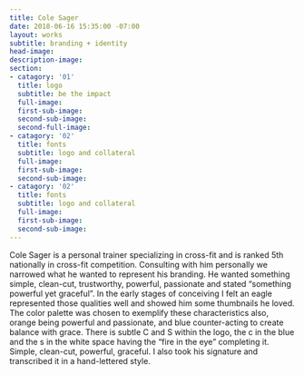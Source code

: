 ```yaml
---
title: Cole Sager
date: 2018-06-16 15:35:00 -07:00
layout: works
subtitle: branding + identity
head-image: 
description-image: 
section:
- catagory: '01'
  title: logo
  subtitle: be the impact
  full-image: 
  first-sub-image: 
  second-sub-image: 
  second-full-image: 
- catagory: '02'
  title: fonts
  subtitle: logo and collateral
  full-image: 
  first-sub-image: 
  second-sub-image: 
- catagory: '02'
  title: fonts
  subtitle: logo and collateral
  full-image: 
  first-sub-image: 
  second-sub-image: 
---
```


Cole Sager is a personal trainer specializing in cross-fit and is ranked 5th nationally in cross-fit competition. Consulting with him personally we narrowed what he wanted to represent his branding. He wanted something simple, clean-cut, trustworthy, powerful, passionate and stated “something powerful yet graceful”. In the early stages of conceiving I felt an eagle represented those qualities well and showed him some thumbnails he loved. The color palette was chosen to exemplify these characteristics also, orange being powerful and passionate, and blue counter-acting to create balance with grace. There is subtle C and S within the logo, the c in the blue and the s in the white space having the “fire in the eye” completing it. Simple, clean-cut, powerful, graceful. I also took his signature and transcribed it in a hand-lettered style.
